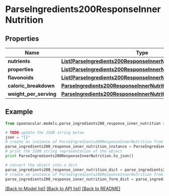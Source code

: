 # ParseIngredients200ResponseInnerNutrition


## Properties

Name | Type | Description | Notes
------------ | ------------- | ------------- | -------------
**nutrients** | [**List[ParseIngredients200ResponseInnerNutritionNutrientsInner]**](ParseIngredients200ResponseInnerNutritionNutrientsInner.md) |  | 
**properties** | [**List[ParseIngredients200ResponseInnerNutritionPropertiesInner]**](ParseIngredients200ResponseInnerNutritionPropertiesInner.md) |  | 
**flavonoids** | [**List[ParseIngredients200ResponseInnerNutritionPropertiesInner]**](ParseIngredients200ResponseInnerNutritionPropertiesInner.md) |  | 
**caloric_breakdown** | [**ParseIngredients200ResponseInnerNutritionCaloricBreakdown**](ParseIngredients200ResponseInnerNutritionCaloricBreakdown.md) |  | 
**weight_per_serving** | [**ParseIngredients200ResponseInnerNutritionWeightPerServing**](ParseIngredients200ResponseInnerNutritionWeightPerServing.md) |  | 

## Example

```python
from spoonacular.models.parse_ingredients200_response_inner_nutrition import ParseIngredients200ResponseInnerNutrition

# TODO update the JSON string below
json = "{}"
# create an instance of ParseIngredients200ResponseInnerNutrition from a JSON string
parse_ingredients200_response_inner_nutrition_instance = ParseIngredients200ResponseInnerNutrition.from_json(json)
# print the JSON string representation of the object
print ParseIngredients200ResponseInnerNutrition.to_json()

# convert the object into a dict
parse_ingredients200_response_inner_nutrition_dict = parse_ingredients200_response_inner_nutrition_instance.to_dict()
# create an instance of ParseIngredients200ResponseInnerNutrition from a dict
parse_ingredients200_response_inner_nutrition_form_dict = parse_ingredients200_response_inner_nutrition.from_dict(parse_ingredients200_response_inner_nutrition_dict)
```
[[Back to Model list]](../README.md#documentation-for-models) [[Back to API list]](../README.md#documentation-for-api-endpoints) [[Back to README]](../README.md)


